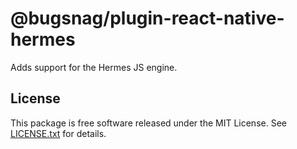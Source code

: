 # @bugsnag/plugin-react-native-hermes

Adds support for the Hermes JS engine.

## License

This package is free software released under the MIT License. See [LICENSE.txt](./LICENSE.txt) for details.
